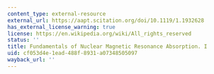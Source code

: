 ```yaml
---
content_type: external-resource
external_url: https://aapt.scitation.org/doi/10.1119/1.1932628
has_external_license_warning: true
license: https://en.wikipedia.org/wiki/All_rights_reserved
status: ''
title: Fundamentals of Nuclear Magnetic Resonance Absorption. I
uid: cf053d4e-1ead-488f-8931-a07348505097
wayback_url: ''
---
```

